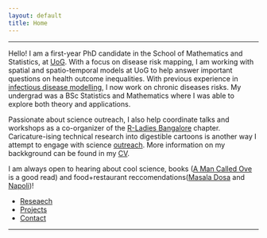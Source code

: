 ```yaml
---
layout: default
title: Home
---
```


---

Hello! I am a first-year PhD candidate in the School of Mathematics and Statistics, at [UoG](https://www.gla.ac.uk/schools/mathematicsstatistics/). With a focus on disease risk mapping, I am working with spatial and spatio-temporal models at UoG to help answer important questions on health outcome inequalities. With previous experience in [infectious disease modelling](https://sites.google.com/math.iith.ac.in/sayanteejana/team-members), I now work on chronic diseases risks. My undergrad was a BSc Statistics and Mathematics where I was able to explore both theory and applications.

Passionate about science outreach, I also help coordinate talks and workshops as a co-organizer of the [R-Ladies Bangalore](https://www.meetup.com/rladies-bangalore/?msockid=249ea3195d2e6f811d22b60a5c546e13) chapter. Caricature-ising technical research into digestible cartoons is another way I attempt to engage with science [outreach](\_pages\portfolio.html). More information on my backkground can be found in my [CV](\files\Meyvizhi_CV.pdf).

I am always open to hearing about cool science, books ([A Man Called Ove](https://www.goodreads.com/book/show/18774964-a-man-called-ove) is a good read) and food+restaurant reccomendations([Masala Dosa](https://centraltiffinroom.com/) and [Napoli](https://www.santaluciaglasgow.com/))!

- [Reseaech](/research)
- [Projects](/outreach)
- [Contact](/resources)

------
